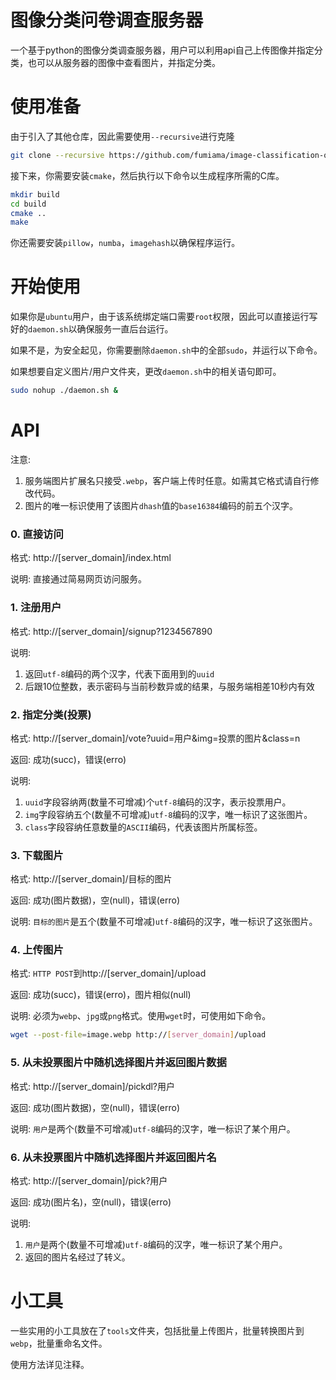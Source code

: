 # 图像分类问卷调查服务器

一个基于python的图像分类调查服务器，用户可以利用api自己上传图像并指定分类，也可以从服务器的图像中查看图片，并指定分类。

# 使用准备

由于引入了其他仓库，因此需要使用`--recursive`进行克隆

```bash
git clone --recursive https://github.com/fumiama/image-classification-questionnaire-server.git
```

接下来，你需要安装`cmake`，然后执行以下命令以生成程序所需的C库。

```bash
mkdir build
cd build
cmake ..
make
```

你还需要安装`pillow`，`numba`，`imagehash`以确保程序运行。

# 开始使用

如果你是`ubuntu`用户，由于该系统绑定端口需要`root`权限，因此可以直接运行写好的`daemon.sh`以确保服务一直后台运行。

如果不是，为安全起见，你需要删除`daemon.sh`中的全部`sudo`，并运行以下命令。

如果想要自定义图片/用户文件夹，更改`daemon.sh`中的相关语句即可。

```bash
sudo nohup ./daemon.sh &
```

# API

注意:

1. 服务端图片扩展名只接受`.webp`，客户端上传时任意。如需其它格式请自行修改代码。
2. 图片的唯一标识使用了该图片`dhash`值的`base16384`编码的前五个汉字。

### 0. 直接访问

格式: http://[server_domain]/index.html

说明: 直接通过简易网页访问服务。

### 1. 注册用户

格式: http://[server_domain]/signup?1234567890

说明:

1. 返回`utf-8`编码的两个汉字，代表下面用到的`uuid`
2. 后跟10位整数，表示密码与当前秒数异或的结果，与服务端相差10秒内有效

### 2. 指定分类(投票)

格式: http://[server_domain]/vote?uuid=用户&img=投票的图片&class=n

返回: 成功(succ)，错误(erro)

说明:

1. `uuid`字段容纳两(数量不可增减)个`utf-8`编码的汉字，表示投票用户。
2. `img`字段容纳五个(数量不可增减)`utf-8`编码的汉字，唯一标识了这张图片。
3. `class`字段容纳任意数量的`ASCII`编码，代表该图片所属标签。

### 3. 下载图片

格式: http://[server_domain]/目标的图片

返回: 成功(图片数据)，空(null)，错误(erro)

说明: `目标的图片`是五个(数量不可增减)`utf-8`编码的汉字，唯一标识了这张图片。

### 4. 上传图片

格式: `HTTP POST`到http://[server_domain]/upload

返回: 成功(succ)，错误(erro)，图片相似(null)

说明: 必须为`webp`、`jpg`或`png`格式。使用`wget`时，可使用如下命令。

```bash
wget --post-file=image.webp http://[server_domain]/upload
```

### 5. 从未投票图片中随机选择图片并返回图片数据

格式: http://[server_domain]/pickdl?用户

返回: 成功(图片数据)，空(null)，错误(erro)

说明: `用户`是两个(数量不可增减)`utf-8`编码的汉字，唯一标识了某个用户。

### 6. 从未投票图片中随机选择图片并返回图片名

格式: http://[server_domain]/pick?用户

返回: 成功(图片名)，空(null)，错误(erro)

说明:
1. `用户`是两个(数量不可增减)`utf-8`编码的汉字，唯一标识了某个用户。
2. 返回的图片名经过了转义。

# 小工具

一些实用的小工具放在了`tools`文件夹，包括批量上传图片，批量转换图片到`webp`，批量重命名文件。

使用方法详见注释。
